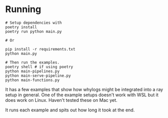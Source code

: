 

# Running

```
# Setup dependencies with
poetry install
poetry run python main.py

# Or

pip install -r requirements.txt
python main.py

# Then run the examples.
poetry shell # if using poetry
python main-pipelines.py
python main-serve-pipeline.py
python main-functions.py
```

It has a few examples that show how whylogs might be integrated into a ray setup
in general. One of the example setups doesn't work with WSL but it does work on
Linux. Haven't tested these on Mac yet.

It runs each example and spits out how long it took at the end.
